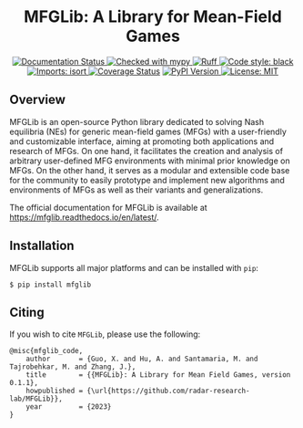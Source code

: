 <h1 align="center">MFGLib: A Library for Mean-Field Games</h1>

<p align="center">
    <a href='https://mfglib.readthedocs.io/en/latest/?badge=latest'>
        <img src='https://readthedocs.org/projects/mfglib/badge/?version=latest' alt='Documentation Status' />
    </a>
    <a href="http://mypy-lang.org/">
        <img alt="Checked with mypy" src="http://www.mypy-lang.org/static/mypy_badge.svg">
    </a>
    <a href="https://github.com/charliermarsh/ruff">
        <img src="https://img.shields.io/endpoint?url=https://raw.githubusercontent.com/charliermarsh/ruff/main/assets/badge/v1.json&label=linting" alt="Ruff" style="max-width:100%;">
    </a>
    <a href="https://github.com/psf/black">
        <img alt="Code style: black" src="https://img.shields.io/badge/code%20style-black-000000.svg">
    </a>
    <a href="https://pycqa.github.io/isort/">
        <img alt="Imports: isort" src="https://img.shields.io/badge/%20imports-isort-%231674b1?style=flat&labelColor=ef8336">
    </a>
    <a href='https://coveralls.io/github/radar-research-lab/MFGLib?branch=main'><img src='https://coveralls.io/repos/github/radar-research-lab/MFGLib/badge.svg?branch=main' alt='Coverage Status' /></a>
    <a href="https://pypi.org/project/mfglib/">
        <img src="https://img.shields.io/pypi/v/mfglib" alt="PyPI Version">
    </a>
    <a href="https://github.com/radar-research-lab/MFGLib/blob/main/LICENSE">
        <img src="https://img.shields.io/github/license/radar-research-lab/mfglib" alt="License: MIT">
    </a>
</p>

## Overview
MFGLib is an open-source Python library dedicated to solving Nash equilibria (NEs) for generic mean-field games (MFGs) with a user-friendly and customizable interface, aiming at promoting both applications and research of MFGs. On one hand, it facilitates the creation and analysis of arbitrary user-defined MFG environments with minimal prior knowledge on MFGs. On the other hand, it serves as a modular and extensible code base
for the community to easily prototype and implement new algorithms and environments of MFGs as well as their variants and generalizations.

The official documentation for MFGLib is available at https://mfglib.readthedocs.io/en/latest/.

## Installation

MFGLib supports all major platforms and can be installed with `pip`:

```
$ pip install mfglib
```

## Citing
If you wish to cite `MFGLib`, please use the following:
```
@misc{mfglib_code,
    author       = {Guo, X. and Hu, A. and Santamaria, M. and Tajrobehkar, M. and Zhang, J.},
    title        = {{MFGLib}: A Library for Mean Field Games, version 0.1.1},
    howpublished = {\url{https://github.com/radar-research-lab/MFGLib}},
    year         = {2023}
}
```

